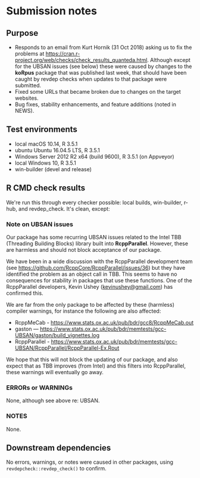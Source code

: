 # Submission notes

## Purpose

- Responds to an email from Kurt Hornik (31 Oct 2018) asking us to fix the problems at https://cran.r-project.org/web/checks/check_results_quanteda.html.  Although except for the UBSAN issues (see below) these were caused by changes to the **koRpus** package that was published last week, that should have been caught by revdep checks when updates to that package were submitted.  
- Fixed some URLs that became broken due to changes on the target websites.  
- Bug fixes, stability enhancements, and feature additions (noted in NEWS).  


## Test environments

* local macOS 10.14, R 3.5.1
* ubuntu Ubuntu 16.04.5 LTS, R 3.5.1
* Windows Server 2012 R2 x64 (build 9600), R 3.5.1 (on Appveyor)
* local Windows 10, R 3.5.1
* win-builder (devel and release)

## R CMD check results

We're run this through every checker possible: local builds, win-builder, r-hub, and revdep_check.  It's clean, except:

### Note on UBSAN issues

Our package has some recurring UBSAN issues related to the Intel TBB (Threading Building Blocks) library built into **RcppParallel**.  However, these are harmless and should not block acceptance of our package.  

We have been in a wide discussion with the RcppParallel development team (see https://github.com/RcppCore/RcppParallel/issues/36) but they have identified the problem as an object call in TBB.  This seems to have no consequences for stability in packages that use these functions.  One of the RcppParallel developers, Kevin Ushey (kevinushey@gmail.com) has confirmed this.

We are far from the only package to be affected by these (harmless) compiler warnings, for instance the following are also affected:

* RcppMeCab - https://www.stats.ox.ac.uk/pub/bdr/gcc8/RcppMeCab.out
* gaston — https://www.stats.ox.ac.uk/pub/bdr/memtests/gcc-UBSAN/gaston/build_vignettes.log
* RcppParallel - https://www.stats.ox.ac.uk/pub/bdr/memtests/gcc-UBSAN/RcppParallel/RcppParallel-Ex.Rout

We hope that this will not block the updating of our package, and also expect that as TBB improves (from Intel) and this filters into RcppParallel, these warnings will eventually go away.


### ERRORs or WARNINGs

None, although see above re: UBSAN.

### NOTES

None.

## Downstream dependencies

No errors, warnings, or notes were caused in other packages, using `revdepcheck::revdep_check()` to confirm.
